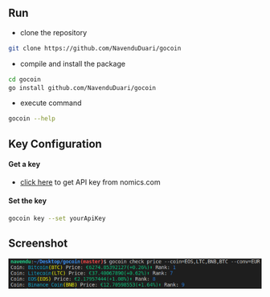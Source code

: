 ## Run

* clone the repository
```bash
git clone https://github.com/NavenduDuari/gocoin
```

* compile and install the package
```bash
cd gocoin
go install github.com/NavenduDuari/gocoin
```

* execute command
```bash
gocoin --help
```
## Key Configuration
#### Get a key
* [click here](https://p.nomics.com/cryptocurrency-bitcoin-api) to get API key from nomics.com

#### Set the key
```bash
gocoin key --set yourApiKey
```

## Screenshot
![ex1](./ex1.png)